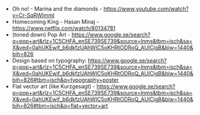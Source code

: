 - Oh no! - Marina and the diamonds - https://www.youtube.com/watch?v=Cr-SqRWImmI
- Homecoming King - Hasan Minaj - https://www.netflix.com/watch/80134781
- (toned down) Pop Art - https://www.google.se/search?q=pop+art&rlz=1C5CHFA_enSE739SE739&source=lnms&tbm=isch&sa=X&ved=0ahUKEwif_b6dkfzUAhWIC5oKHRtODRoQ_AUICigB&biw=1440&bih=826
- Design based on typography: https://www.google.se/search?q=pop+art&rlz=1C5CHFA_enSE739SE739&source=lnms&tbm=isch&sa=X&ved=0ahUKEwif_b6dkfzUAhWIC5oKHRtODRoQ_AUICigB&biw=1440&bih=826#tbm=isch&q=typography+poster
- Flat vector art (like Kurzgesagt) - https://www.google.se/search?q=pop+art&rlz=1C5CHFA_enSE739SE739&source=lnms&tbm=isch&sa=X&ved=0ahUKEwif_b6dkfzUAhWIC5oKHRtODRoQ_AUICigB&biw=1440&bih=826#tbm=isch&q=flat+vector+art
